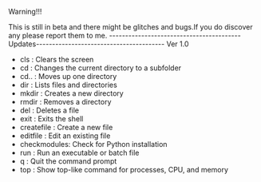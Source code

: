 Warning!!!

This is still in beta and there might be glitches and bugs.If you do discover any please report them to me.
-----------------------------------------Updates----------------------------------------
Ver 1.0
  - cls        : Clears the screen
  - cd         : Changes the current directory to a subfolder
  - cd..       : Moves up one directory
  - dir        : Lists files and directories
  - mkdir      : Creates a new directory
  - rmdir      : Removes a directory
  - del        : Deletes a file
  - exit       : Exits the shell
  - createfile : Create a new file
  - editfile   : Edit an existing file
  - checkmodules: Check for Python installation
  - run        : Run an executable or batch file
  - q          : Quit the command prompt
  - top        : Show top-like command for processes, CPU, and memory
